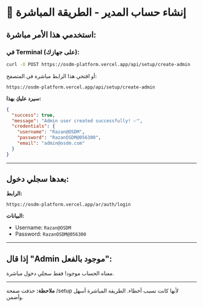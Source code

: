 # 🔑 إنشاء حساب المدير - الطريقة المباشرة

## استخدمي هذا الأمر مباشرة:

### في Terminal (على جهازك):

```bash
curl -X POST https://osdm-platform.vercel.app/api/setup/create-admin
```

أو افتحي هذا الرابط مباشرة في المتصفح:

```
https://osdm-platform.vercel.app/api/setup/create-admin
```

**سيرد عليكِ بهذا:**

```json
{
  "success": true,
  "message": "Admin user created successfully! ✅",
  "credentials": {
    "username": "Razan@OSDM",
    "password": "RazanOSDM@056300",
    "email": "admin@osdm.com"
  }
}
```

---

## بعدها سجلي دخول:

**الرابط:**
```
https://osdm-platform.vercel.app/ar/auth/login
```

**البيانات:**
- Username: `Razan@OSDM`
- Password: `RazanOSDM@056300`

---

## إذا قال "Admin موجود بالفعل":

معناه الحساب موجود! فقط سجلي دخول مباشرة.

---

**ملاحظة:** حذفت صفحة /setup لأنها كانت تسبب أخطاء.
الطريقة المباشرة أسهل وأضمن.
